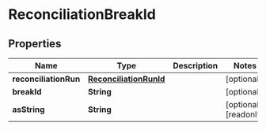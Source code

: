 

# ReconciliationBreakId


## Properties

| Name | Type | Description | Notes |
|------------ | ------------- | ------------- | -------------|
|**reconciliationRun** | [**ReconciliationRunId**](ReconciliationRunId.md) |  |  [optional] |
|**breakId** | **String** |  |  [optional] |
|**asString** | **String** |  |  [optional] [readonly] |



